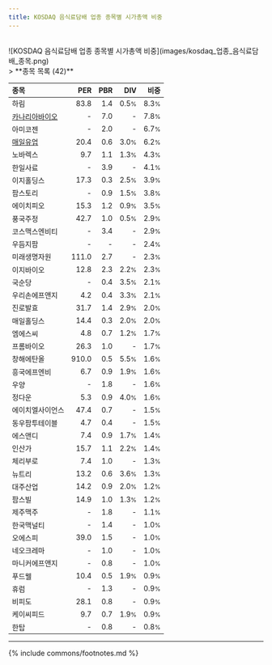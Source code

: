 ```yaml
---
title: KOSDAQ 음식료담배 업종 종목별 시가총액 비중
---
```

<br>
![KOSDAQ 음식료담배 업종 종목별 시가총액 비중](images/kosdaq_업종_음식료담배_종목.png)
<br>
> **종목 목록 (42)**<a id="list"></a>

| **종목** | **PER** | **PBR** | **DIV** | **비중** |
| :------- | ------: | ------: | ------: | -------: |
| 하림 | 83.8 | 1.4 | 0.5<small>%</small> | 8.3<small>%</small> |
| [카나리아바이오](/016790/) | - | 7.0 | - | 7.8<small>%</small> |
| 아미코젠 | - | 2.0 | - | 6.7<small>%</small> |
| [매일유업](/267980/) | 20.4 | 0.6 | 3.0<small>%</small> | 6.2<small>%</small> |
| 노바렉스 | 9.7 | 1.1 | 1.3<small>%</small> | 4.3<small>%</small> |
| 한일사료 | - | 3.9 | - | 4.1<small>%</small> |
| 이지홀딩스 | 17.3 | 0.3 | 2.5<small>%</small> | 3.9<small>%</small> |
| 팜스토리 | - | 0.9 | 1.5<small>%</small> | 3.8<small>%</small> |
| 에이치피오 | 15.3 | 1.2 | 0.9<small>%</small> | 3.5<small>%</small> |
| 풍국주정 | 42.7 | 1.0 | 0.5<small>%</small> | 2.9<small>%</small> |
| 코스맥스엔비티 | - | 3.4 | - | 2.9<small>%</small> |
| 우듬지팜 | - | - | - | 2.4<small>%</small> |
| 미래생명자원 | 111.0 | 2.7 | - | 2.3<small>%</small> |
| 이지바이오 | 12.8 | 2.3 | 2.2<small>%</small> | 2.3<small>%</small> |
| 국순당 | - | 0.4 | 3.5<small>%</small> | 2.1<small>%</small> |
| 우리손에프앤지 | 4.2 | 0.4 | 3.3<small>%</small> | 2.1<small>%</small> |
| 진로발효 | 31.7 | 1.4 | 2.9<small>%</small> | 2.0<small>%</small> |
| 매일홀딩스 | 14.4 | 0.3 | 2.0<small>%</small> | 2.0<small>%</small> |
| 엠에스씨 | 4.8 | 0.7 | 1.2<small>%</small> | 1.7<small>%</small> |
| 프롬바이오 | 26.3 | 1.0 | - | 1.7<small>%</small> |
| 창해에탄올 | 910.0 | 0.5 | 5.5<small>%</small> | 1.6<small>%</small> |
| 흥국에프엔비 | 6.7 | 0.9 | 1.9<small>%</small> | 1.6<small>%</small> |
| 우양 | - | 1.8 | - | 1.6<small>%</small> |
| 정다운 | 5.3 | 0.9 | 4.0<small>%</small> | 1.6<small>%</small> |
| 에이치엘사이언스 | 47.4 | 0.7 | - | 1.5<small>%</small> |
| 동우팜투테이블 | 4.7 | 0.4 | - | 1.5<small>%</small> |
| 에스앤디 | 7.4 | 0.9 | 1.7<small>%</small> | 1.4<small>%</small> |
| 인산가 | 15.7 | 1.1 | 2.2<small>%</small> | 1.4<small>%</small> |
| 체리부로 | 7.4 | 1.0 | - | 1.3<small>%</small> |
| 뉴트리 | 13.2 | 0.6 | 3.6<small>%</small> | 1.3<small>%</small> |
| 대주산업 | 14.2 | 0.9 | 2.0<small>%</small> | 1.2<small>%</small> |
| 팜스빌 | 14.9 | 1.0 | 1.3<small>%</small> | 1.2<small>%</small> |
| 제주맥주 | - | 1.8 | - | 1.1<small>%</small> |
| 한국맥널티 | - | 1.4 | - | 1.0<small>%</small> |
| 오에스피 | 39.0 | 1.5 | - | 1.0<small>%</small> |
| 네오크레마 | - | 1.0 | - | 1.0<small>%</small> |
| 마니커에프앤지 | - | 0.8 | - | 1.0<small>%</small> |
| 푸드웰 | 10.4 | 0.5 | 1.9<small>%</small> | 0.9<small>%</small> |
| 휴럼 | - | 1.3 | - | 0.9<small>%</small> |
| 비피도 | 28.1 | 0.8 | - | 0.9<small>%</small> |
| 케이씨피드 | 9.7 | 0.7 | 1.9<small>%</small> | 0.9<small>%</small> |
| 한탑 | - | 0.8 | - | 0.8<small>%</small> |

---
{% include commons/footnotes.md %}